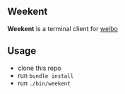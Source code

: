 ## Weekent 
**Weekent** is a terminal client for [weibo](http://weibo.com)

## Usage
- clone this repo
- run `bundle install`
- run `./bin/weekent`